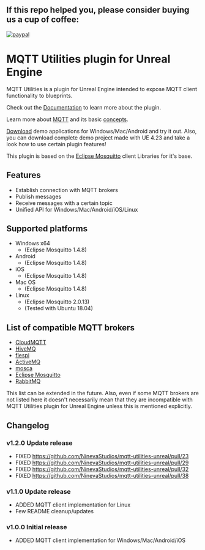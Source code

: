 ## If this repo helped you, please consider buying us a cup of coffee:

[![paypal](https://www.paypalobjects.com/en_US/i/btn/btn_donateCC_LG.gif)](https://www.paypal.com/cgi-bin/webscr?cmd=_s-xclick&hosted_button_id=8JXUYRFCZMR7G)

# MQTT Utilities plugin for Unreal Engine

MQTT Utilities is a plugin for Unreal Engine intended to expose MQTT client functionality to blueprints.

Check out the [Documentation](https://github.com/NinevaStudios/MqttUtilities-UnrealEngine/wiki) to learn more about the plugin.

Learn more about [MQTT](http://mqtt.org/) and its basic [concepts](https://mosquitto.org/man/mqtt-7.html).

[Download](https://github.com/NinevaStudios/MqttUtilities-UnrealEngine/releases) demo applications for Windows/Mac/Android and try it out. Also, you can download complete demo project made with UE 4.23 and take a look how to use certain plugin features!

This plugin is based on the [Eclipse Mosquitto](https://github.com/eclipse/mosquitto) client Libraries for it's base.

## Features
* Establish connection with MQTT brokers
* Publish messages
* Receive messages with a certain topic
* Unified API for Windows/Mac/Android/iOS/Linux

## Supported platforms

* Windows x64
  + (Eclipse Mosquitto 1.4.8)
* Android
  + (Eclipse Mosquitto 1.4.8)
* iOS
  + (Eclipse Mosquitto 1.4.8)
* Mac OS
  + (Eclipse Mosquitto 1.4.8)
* Linux
  + (Eclipse Mosquitto 2.0.13)
  + (Tested with Ubuntu 18.04)

## List of compatible MQTT brokers

* [CloudMQTT](https://www.cloudmqtt.com/)
* [HiveMQ](https://www.hivemq.com/)
* [flespi](https://flespi.com/mqtt-broker)
* [ActiveMQ](https://activemq.apache.org/index.html)
* [mosca](https://github.com/mcollina/mosca)
* [Eclipse Mosquitto](https://mosquitto.org/)
* [RabbitMQ](https://www.rabbitmq.com/)

This list can be extended in the future. Also, even if some MQTT brokers are not listed here it doesn't necessarily mean that they are incompatible with MQTT Utilities plugin for Unreal Engine unless this is mentioned explicitly.

## Changelog

### v1.2.0 Update release

+ FIXED https://github.com/NinevaStudios/mqtt-utilities-unreal/pull/23
+ FIXED https://github.com/NinevaStudios/mqtt-utilities-unreal/pull/29
+ FIXED https://github.com/NinevaStudios/mqtt-utilities-unreal/pull/32
+ FIXED https://github.com/NinevaStudios/mqtt-utilities-unreal/pull/38

### v1.1.0 Update release

+ ADDED MQTT client implementation for Linux
+ Few README cleanup/updates

### v1.0.0 Initial release

+ ADDED MQTT client implementation for Windows/Mac/Android/iOS
